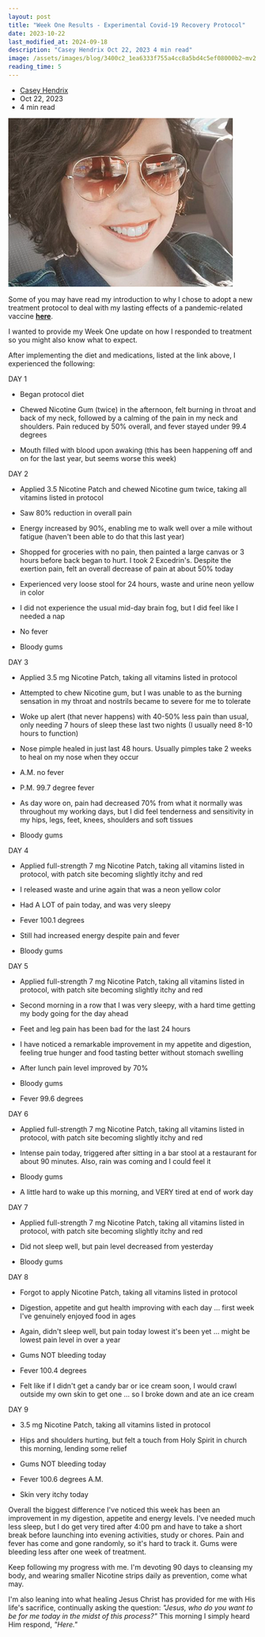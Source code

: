 ```yaml
---
layout: post
title: "Week One Results - Experimental Covid-19 Recovery Protocol"
date: 2023-10-22
last_modified_at: 2024-09-18
description: "Casey Hendrix Oct 22, 2023 4 min read"
image: /assets/images/blog/3400c2_1ea6333f755a4cc8a5bd4c5ef08000b2~mv2.png
reading_time: 5
---
```

 
*   [Casey Hendrix](https://www.goldenblogbycasey.com/profile/casey-m-hendrix/profile)
*   Oct 22, 2023
*   4 min read

![ree](/assets/images/blog/3400c2_1ea6333f755a4cc8a5bd4c5ef08000b2~mv2.png)

Some of you may have read my introduction to why I chose to adopt a new treatment protocol to deal with my lasting effects of a pandemic-related vaccine [**here**](https://www.goldenblogbycasey.com/post/a-path-to-wellness-proven-remedies-diet-guidelines).

I wanted to provide my Week One update on how I responded to treatment so you might also know what to expect.

After implementing the diet and medications, listed at the link above, I experienced the following:

DAY 1

*   Began protocol diet
    
*   Chewed Nicotine Gum (twice) in the afternoon, felt burning in throat and back of my neck, followed by a calming of the pain in my neck and shoulders. Pain reduced by 50% overall, and fever stayed under 99.4 degrees
    
*   Mouth filled with blood upon awaking (this has been happening off and on for the last year, but seems worse this week)
    

DAY 2

*   Applied 3.5 Nicotine Patch and chewed Nicotine gum twice, taking all vitamins listed in protocol
    
*   Saw 80% reduction in overall pain
    
*   Energy increased by 90%, enabling me to walk well over a mile without fatigue (haven't been able to do that this last year)
    
*   Shopped for groceries with no pain, then painted a large canvas or 3 hours before back began to hurt. I took 2 Excedrin's. Despite the exertion pain, felt an overall decrease of pain at about 50% today
    
*   Experienced very loose stool for 24 hours, waste and urine neon yellow in color
    
*   I did not experience the usual mid-day brain fog, but I did feel like I needed a nap
    
*   No fever
    
*   Bloody gums
    

DAY 3

*   Applied 3.5 mg Nicotine Patch, taking all vitamins listed in protocol
    
*   Attempted to chew Nicotine gum, but I was unable to as the burning sensation in my throat and nostrils became to severe for me to tolerate
    
*   Woke up alert (that never happens) with 40-50% less pain than usual, only needing 7 hours of sleep these last two nights (I usually need 8-10 hours to function)
    
*   Nose pimple healed in just last 48 hours. Usually pimples take 2 weeks to heal on my nose when they occur
    
*   A.M. no fever
    
*   P.M. 99.7 degree fever
    
*   As day wore on, pain had decreased 70% from what it normally was throughout my working days, but I did feel tenderness and sensitivity in my hips, legs, feet, knees, shoulders and soft tissues
    
*   Bloody gums
    

DAY 4

*   Applied full-strength 7 mg Nicotine Patch, taking all vitamins listed in protocol, with patch site becoming slightly itchy and red
    
*   I released waste and urine again that was a neon yellow color
    
*   Had A LOT of pain today, and was very sleepy
    
*   Fever 100.1 degrees
    
*   Still had increased energy despite pain and fever
    
*   Bloody gums
    

DAY 5

*   Applied full-strength 7 mg Nicotine Patch, taking all vitamins listed in protocol, with patch site becoming slightly itchy and red
    
*   Second morning in a row that I was very sleepy, with a hard time getting my body going for the day ahead
    
*   Feet and leg pain has been bad for the last 24 hours
    
*   I have noticed a remarkable improvement in my appetite and digestion, feeling true hunger and food tasting better without stomach swelling
    
*   After lunch pain level improved by 70%
    
*   Bloody gums
    
*   Fever 99.6 degrees
    

DAY 6

*   Applied full-strength 7 mg Nicotine Patch, taking all vitamins listed in protocol, with patch site becoming slightly itchy and red
    
*   Intense pain today, triggered after sitting in a bar stool at a restaurant for about 90 minutes. Also, rain was coming and I could feel it
    
*   Bloody gums
    
*   A little hard to wake up this morning, and VERY tired at end of work day
    

DAY 7

*   Applied full-strength 7 mg Nicotine Patch, taking all vitamins listed in protocol, with patch site becoming slightly itchy and red
    
*   Did not sleep well, but pain level decreased from yesterday
    
*   Bloody gums
    

DAY 8

*   Forgot to apply Nicotine Patch, taking all vitamins listed in protocol
    
*   Digestion, appetite and gut health improving with each day ... first week I've genuinely enjoyed food in ages
    
*   Again, didn't sleep well, but pain today lowest it's been yet ... might be lowest pain level in over a year
    
*   Gums NOT bleeding today
    
*   Fever 100.4 degrees
    
*   Felt like if I didn't get a candy bar or ice cream soon, I would crawl outside my own skin to get one ... so I broke down and ate an ice cream
    

DAY 9

*   3.5 mg Nicotine Patch, taking all vitamins listed in protocol
    
*   Hips and shoulders hurting, but felt a touch from Holy Spirit in church this morning, lending some relief
    
*   Gums NOT bleeding today
    
*   Fever 100.6 degrees A.M.
    
*   Skin very itchy today
    

Overall the biggest difference I've noticed this week has been an improvement in my digestion, appetite and energy levels. I've needed much less sleep, but I do get very tired after 4:00 pm and have to take a short break before launching into evening activities, study or chores. Pain and fever has come and gone randomly, so it's hard to track it. Gums were bleeding less after one week of treatment.

Keep following my progress with me. I'm devoting 90 days to cleansing my body, and wearing smaller Nicotine strips daily as prevention, come what may.

I'm also leaning into what healing Jesus Christ has provided for me with His life's sacrifice, continually asking the question: _"Jesus, who do you want to be for me today in the midst of this process?"_ This morning I simply heard Him respond, _"Here."_
